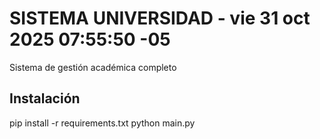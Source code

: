 # SISTEMA UNIVERSIDAD - vie 31 oct 2025 07:55:50 -05
Sistema de gestión académica completo
## Instalación
pip install -r requirements.txt
python main.py
 
 
